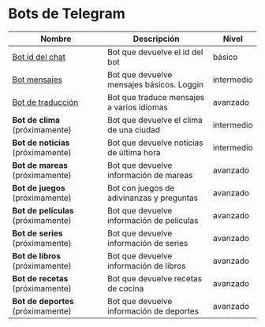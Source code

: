 # Bots de Telegram

| Nombre                                    | Descripción                               | Nivel      |
| ----------------------------------------- | ----------------------------------------- | ---------- |
| [Bot id del chat](./01_id_bot/)           | Bot que devuelve el id del bot            | básico     |
| [Bot mensajes](./02_pruebas_bot/)         | Bot que devuelve mensajes básicos. Loggin | intermedio |
| [Bot de traducción](./03_translator_bot/) | Bot que traduce mensajes a varios idiomas | avanzado   |
| **Bot de clima** (próximamente)           | Bot que devuelve el clima de una ciudad   | intermedio |
| **Bot de noticias** (próximamente)        | Bot que devuelve noticias de última hora  | intermedio |
| **Bot de mareas** (próximamente)          | Bot que devuelve información de mareas    | avanzado   |
| **Bot de juegos** (próximamente)          | Bot con juegos de adivinanzas y preguntas | avanzado   |
| **Bot de películas** (próximamente)       | Bot que devuelve información de películas | avanzado   |
| **Bot de series** (próximamente)          | Bot que devuelve información de series    | avanzado   |
| **Bot de libros** (próximamente)          | Bot que devuelve información de libros    | avanzado   |
| **Bot de recetas** (próximamente)         | Bot que devuelve recetas de cocina        | avanzado   |
| **Bot de deportes** (próximamente)        | Bot que devuelve información de deportes  | avanzado   |
